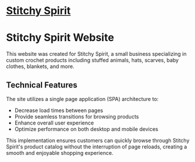 <h1><a href = "./stitchyspirit/index.html">Stitchy Spirit</a></h1>

# Stitchy Spirit Website

This website was created for Stitchy Spirit, a small business specializing in custom crochet products including stuffed animals, hats, scarves, baby clothes, blankets, and more.

## Technical Features

The site utilizes a single page application (SPA) architecture to:
- Decrease load times between pages
- Provide seamless transitions for browsing products
- Enhance overall user experience
- Optimize performance on both desktop and mobile devices

This implementation ensures customers can quickly browse through Stitchy Spirit's product catalog without the interruption of page reloads, creating a smooth and enjoyable shopping experience.
